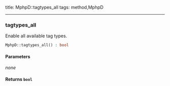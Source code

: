title: MphpD::tagtypes_all
tags: method,MphpD

---

<div class="method">
<h3 class="method-name">tagtypes_all</h3>
<p>Enable all available tag types.<br></p>

```php
MphpD::tagtypes_all() : bool
```

#### Parameters

*none*


#### Returns `bool`




</div>